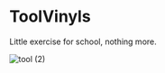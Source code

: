 # ToolVinyls
Little exercise for school, nothing more. 

![tool (2)](https://user-images.githubusercontent.com/87567996/196060606-fc3268b1-35cb-41d4-9ca3-e034c7c70fda.jpg)
